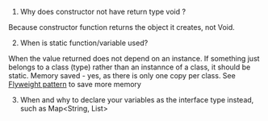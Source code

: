 1. Why does constructor not have return type void ?

Because constructor function returns the object it creates, not Void.

2. When is static function/variable used?
 
When the value returned does not depend on an instance. If something just belongs to a class (type) rather than an instannce of a class, it should be static.
Memory saved -  yes, as there is only one copy per class.
See [Flyweight pattern](https://en.wikipedia.org/wiki/Flyweight_pattern) to save more memory

3. When and why to declare your variables as the interface type instead, such as Map<String, List<String>>



